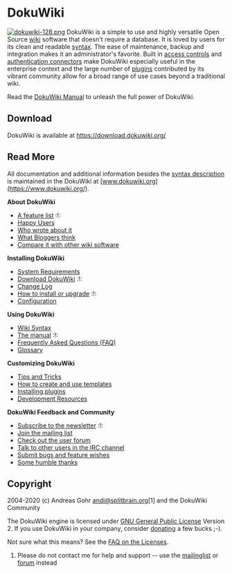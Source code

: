 # DokuWiki

[![dokuwiki-128.png](/wiki/dokuwiki-128.png)](https://www.dokuwiki.org/wiki:dokuwiki)
DokuWiki is a simple to use and highly versatile Open Source
[wiki](https://en.wikipedia.org/wiki/wiki) software that doesn't require
a database. It is loved by users for its clean and readable
[syntax](/wiki/syntax). The ease of maintenance, backup and integration
makes it an administrator's favorite. Built in [access
controls](https://www.dokuwiki.org/acl) and [authentication
connectors](https://www.dokuwiki.org/auth) make DokuWiki especially
useful in the enterprise context and the large number of
[plugins](https://www.dokuwiki.org/plugins) contributed by its vibrant
community allow for a broad range of use cases beyond a traditional
wiki.

Read the [DokuWiki Manual](https://www.dokuwiki.org/manual) to unleash
the full power of DokuWiki.

## Download

DokuWiki is available at <https://download.dokuwiki.org/>

## Read More

All documentation and additional information besides the [syntax
description](syntax) is maintained in the DokuWiki at
[www.dokuwiki.org](https://www.dokuwiki.org/).

**About DokuWiki**

  - [A feature list](https://www.dokuwiki.org/features) :\!:
  - [Happy Users](https://www.dokuwiki.org/users)
  - [Who wrote about it](https://www.dokuwiki.org/press)
  - [What Bloggers think](https://www.dokuwiki.org/blogroll)
  - [Compare it with other wiki
    software](https://www.wikimatrix.org/show/DokuWiki)

**Installing DokuWiki**

  - [System Requirements](https://www.dokuwiki.org/requirements)
  - [Download DokuWiki](https://download.dokuwiki.org/) :\!:
  - [Change Log](https://www.dokuwiki.org/changes)
  - [How to install or upgrade](https://www.dokuwiki.org/Install) :\!:
  - [Configuration](https://www.dokuwiki.org/config)

**Using DokuWiki**

  - [Wiki Syntax](https://www.dokuwiki.org/syntax)
  - [The manual](https://www.dokuwiki.org/manual) :\!:
  - [Frequently Asked Questions (FAQ)](https://www.dokuwiki.org/FAQ)
  - [Glossary](https://www.dokuwiki.org/glossary)

**Customizing DokuWiki**

  - [Tips and Tricks](https://www.dokuwiki.org/tips)
  - [How to create and use templates](https://www.dokuwiki.org/Template)
  - [Installing plugins](https://www.dokuwiki.org/plugins)
  - [Development Resources](https://www.dokuwiki.org/development)

**DokuWiki Feedback and Community**

  - [Subscribe to the newsletter](https://www.dokuwiki.org/newsletter)
    :\!:
  - [Join the mailing list](https://www.dokuwiki.org/mailinglist)
  - [Check out the user forum](https://forum.dokuwiki.org)
  - [Talk to other users in the IRC
    channel](https://www.dokuwiki.org/irc)
  - [Submit bugs and feature
    wishes](https://github.com/splitbrain/dokuwiki/issues)
  - [Some humble thanks](https://www.dokuwiki.org/thanks)

## Copyright

2004-2020 (c) Andreas Gohr <andi@splitbrain.org>\[1\] and the DokuWiki
Community

The DokuWiki engine is licensed under [GNU General Public
License](https://www.gnu.org/licenses/gpl.html) Version 2. If you use
DokuWiki in your company, consider
[donating](https://www.dokuwiki.org/donate) a few bucks ;-).

Not sure what this means? See the [FAQ on the
Licenses](https://www.dokuwiki.org/faq:license).

1.  Please do not contact me for help and support -- use the
    [mailinglist](https://www.dokuwiki.org/mailinglist) or
    [forum](https://forum.dokuwiki.org) instead
